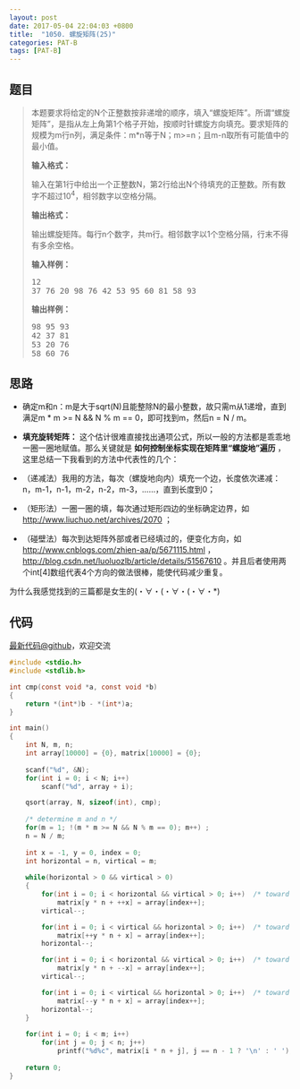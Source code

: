 ```yaml
---
layout: post
date: 2017-05-04 22:04:03 +0800
title:  "1050. 螺旋矩阵(25)"
categories: PAT-B
tags: [PAT-B]
---
```


## 题目

> <div id="problemContent">
> <p>
> 本题要求将给定的N个正整数按非递增的顺序，填入“螺旋矩阵”。所谓“螺旋矩阵”，是指从左上角第1个格子开始，按顺时针螺旋方向填充。要求矩阵的规模为m行n列，满足条件：m*n等于N；m&gt;=n；且m-n取所有可能值中的最小值。
> </p>
> <p><b>
> 输入格式：
> </b></p>
> <p>
> 输入在第1行中给出一个正整数N，第2行给出N个待填充的正整数。所有数字不超过10<sup>4</sup>，相邻数字以空格分隔。
> </p>
> <p><b>
> 输出格式：
> </b></p>
> <p>
> 输出螺旋矩阵。每行n个数字，共m行。相邻数字以1个空格分隔，行末不得有多余空格。
> </p>
> <b>输入样例：</b><pre>
> 12
> 37 76 20 98 76 42 53 95 60 81 58 93
> </pre>
> <b>输出样例：</b><pre>
> 98 95 93
> 42 37 81
> 53 20 76
> 58 60 76
> </pre>
> </div>

## 思路

- 确定m和n：m是大于sqrt(N)且能整除N的最小整数，故只需m从1递增，直到满足m * m >= N && N % m == 0，即可找到m，然后n = N / m。

- **填充旋转矩阵：** 这个估计很难直接找出通项公式，所以一般的方法都是乖乖地一圈一圈地赋值。那么关键就是 **如何控制坐标实现在矩阵里“螺旋地”遍历** ，这里总结一下我看到的方法中代表性的几个：
 - （递减法）我用的方法，每次（螺旋地向内）填充一个边，长度依次递减：n，m-1，n-1，m-2，n-2，m-3，……，直到长度到0；
 - （矩形法）一圈一圈的填，每次通过矩形四边的坐标确定边界，如
http://www.liuchuo.net/archives/2070 ；
 - （碰壁法）每次到达矩阵外部或者已经填过的，便变化方向，如
http://www.cnblogs.com/zhien-aa/p/5671115.html ，
http://blog.csdn.net/luoluozlb/article/details/51567610 。并且后者使用两个int[4]数组代表4个方向的做法很棒，能使代码减少重复。

 为什么我感觉找到的三篇都是女生的(・∀・(・∀・(・∀・*)

## 代码

[最新代码@github](https://github.com/OliverLew/PAT/blob/master/PATBasic/1050.c)，欢迎交流
```c
#include <stdio.h>
#include <stdlib.h>

int cmp(const void *a, const void *b) 
{
    return *(int*)b - *(int*)a;
}

int main()
{
    int N, m, n;
    int array[10000] = {0}, matrix[10000] = {0};
    
    scanf("%d", &N);
    for(int i = 0; i < N; i++)
        scanf("%d", array + i);

    qsort(array, N, sizeof(int), cmp);
    
    /* determine m and n */
    for(m = 1; !(m * m >= N && N % m == 0); m++) ;
    n = N / m;
    
    int x = -1, y = 0, index = 0;
    int horizontal = n, virtical = m;
    
    while(horizontal > 0 && virtical > 0)
    {
        for(int i = 0; i < horizontal && virtical > 0; i++)  /* toward right */
            matrix[y * n + ++x] = array[index++];
        virtical--;

        for(int i = 0; i < virtical && horizontal > 0; i++)  /* toward bottom */
            matrix[++y * n + x] = array[index++];
        horizontal--;

        for(int i = 0; i < horizontal && virtical > 0; i++)  /* toward left */
            matrix[y * n + --x] = array[index++];
        virtical--;

        for(int i = 0; i < virtical && horizontal > 0; i++)  /* toward top */
            matrix[--y * n + x] = array[index++];
        horizontal--;
    }
    
    for(int i = 0; i < m; i++)
        for(int j = 0; j < n; j++)
            printf("%d%c", matrix[i * n + j], j == n - 1 ? '\n' : ' ');
    
    return 0;
}

```